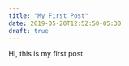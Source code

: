 ```yaml
---
title: "My First Post"
date: 2019-05-20T12:52:50+05:30
draft: true
---
```


Hi, this is my first post.
